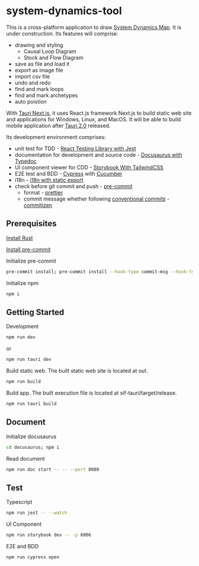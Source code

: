 # system-dynamics-tool

This is a cross-platform application to draw [System Dynamics Map](https://www.systems-thinking.org/). It is under construction. Its features will comprise:

- drawing and styling
  - Causal Loop Diagram
  - Stock and Flow Diagram
- save as file and load it
- export as image file
- import csv file
- undo and redo
- find and mark loops
- find and mark archetypes
- auto poistion

With [Tauri Next.js](https://tauri.app/v1/guides/getting-started/setup/next-js), it uses React.js framework Next.js to build static web site and applications for Windows, Linux, and MacOS. It will be able to build mobile application after [Tauri 2.0](https://beta.tauri.app/blog/tauri-2-0-0-beta/) released.

Its development environment comprises:

- unit test for TDD - [React Testing Library with Jest](https://www.freecodecamp.org/news/how-to-setup-react-testing-library-with-nextjs/)
- documentation for development and source code - [Docusaurus with Typedoc](https://github.com/tgreyuk/typedoc-plugin-markdown/tree/master/packages/docusaurus-plugin-typedoc)
- UI component viewer for CDD - [Storybook With TailwindCSS](https://dev.to/lico/nextjs-using-tailwind-with-storybook-5aie)
- E2E test and BDD - [Cypress](https://docs.cypress.io/guides/tooling/typescript-support) with [Cucumber](https://github.com/badeball/cypress-cucumber-preprocessor)
- i18n - [i18n with static export](https://github.com/martinkr/next-export-i18n)
- check before git commit and push - [pre-commit](https://pre-commit.com/)
  - format - [prettier](https://prettier.io/docs/en/precommit.html)
  - commit message whether following [conventional commits](https://www.conventionalcommits.org/) - [commitizen](https://commitizen-tools.github.io/commitizen/getting_started/#integration-with-pre-commit)

## Prerequisites

[Install Rust](https://tauri.app/v1/guides/getting-started/prerequisites)

[Install pre-commit](https://pre-commit.com/)

Initialize pre-commit

```bash
pre-commit install; pre-commit install --hook-type commit-msg --hook-type pre-push
```

Initialize npm

```bash
npm i
```

## Getting Started

Development

```bash
npm run dev
```

or

```bash
npm run tauri dev
```

Build static web. The built static web site is located at out.

```bash
npm run build
```

Build app. The built execution file is located at sif-tauri/target/release.

```bash
npm run tauri build
```

## Document

Initialize docusaurus

```bash
cd docusaurus; npm i
```

Read document

```bash
npm run doc start -- -- --port 8080
```

## Test

Typescript

```bash
npm run jest -- --watch
```

UI Component

```bash
npm run storybook dev -- -p 6006
```

E2E and BDD

```bash
npm run cypress open
```
